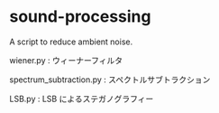 # sound-processing
<p>A script to reduce ambient noise.</p>
<p>wiener.py : ウィーナーフィルタ</p>
<p>spectrum_subtraction.py : スペクトルサブトラクション</p>
<p>LSB.py : LSB によるステガノグラフィー</p>
